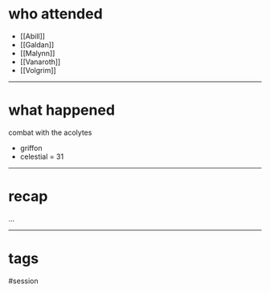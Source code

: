 # who attended

- [[Abill]]
- [[Galdan]]
- [[Malynn]]
- [[Vanaroth]]
- [[Volgrim]]

---
# what happened

combat with the acolytes
- griffon
- celestial = 31

---
# recap

...

---
# tags

#session